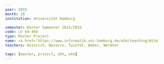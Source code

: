```yaml
---
year: 2015
month: 10
institution: Universität Hamburg

semester: Winter Semester 2015/2016
code: LV 64-466
type: Master Project
name: <a href="https://www.informatik.uni-hamburg.de/wtm/teaching/WiSe15_HumanRobotInteraction_Pj.shtml" title="Details">Human-Robot Interaction</a>
teachers: Heinrich, Navarro, Twiefel, Weber, Wermter

tags: [master, project, uhh, wtm]
---
```


